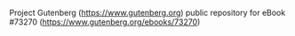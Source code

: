 Project Gutenberg (https://www.gutenberg.org) public repository for eBook #73270 (https://www.gutenberg.org/ebooks/73270)
